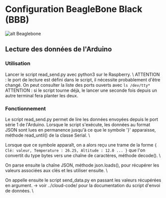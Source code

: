 # Configuration BeagleBone Black (BBB)

![alt Beaglebone](../images/bbb.jpg)

## 

## Lecture des données de l'Arduino

### Utilisation

Lancer le script read_send.py avec python3 sur le Raspberry. \ 
ATTENTION : le port de lecture 
est défini dans le script, il nécessite probablement d'être changé. On peut consulter la liste 
des ports ouverts avec ```ls /dev/tty*``` \
ATTENTION : si le script tourne déjà, le lancer une 
seconde fois depuis un autre terminal fera planter les deux.

### Fonctionnement

Le script read_send.py permet de lire les données envoyées depuis le port série 1 de 
l'Arduino. Lorsque le script s'exécute, les données au format JSON sont lues en permanence 
jusqu'à ce que le symbole '}' apparaisse, méthode read_until() de la classe Serial. \

Lorsque que ce symbole apparaît, on a alors reçu une trame de la forme
``` { Clé: valeur, Temperature : 26.25, Altitude : 12.0 ... } ```
que l'on convertit du type bytes vers une chaîne de caractères, méthode decode(). \

On parse ensuite la chaîne JSON, méthode json.loads(), pour récupérer les valeurs associées 
aux clés et les utiliser ensuite. \

On appelle ensuite le script send_data.py en passant les valeurs récupérées en argument.
 -> voir ../cloud-code/ pour la documentation du script d'envoi de données. \
